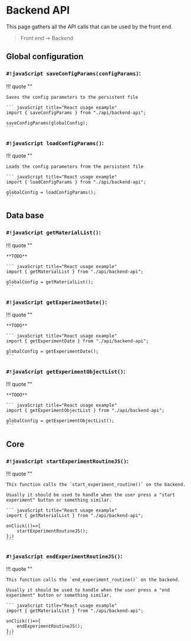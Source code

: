 <!--
 Copyright (C) 2023 Hefestus
 
 This file is part of Bolinho.
 
 Bolinho is free software: you can redistribute it and/or modify
 it under the terms of the GNU General Public License as published by
 the Free Software Foundation, either version 3 of the License, or
 (at your option) any later version.
 
 Bolinho is distributed in the hope that it will be useful,
 but WITHOUT ANY WARRANTY; without even the implied warranty of
 MERCHANTABILITY or FITNESS FOR A PARTICULAR PURPOSE.  See the
 GNU General Public License for more details.
 
 You should have received a copy of the GNU General Public License
 along with Bolinho.  If not, see <http://www.gnu.org/licenses/>.
-->
# Backend API

This page gathers all the API calls that can be used by the front end.

> Front end -> Backend

## Global configuration

### `#!javaScript saveConfigParams(configParams)`:
!!! quote ""

    Saves the config parameters to the persistent file

    ``` javaScript title="React usage example"
    import { saveConfigParams } from "./api/backend-api";
    
    saveConfigParams(globalConfig);
    ```

### `#!javaScript loadConfigParams()`:
!!! quote ""

    Loads the config parameters from the persistent file

    ``` javaScript title="React usage example"
    import { loadConfigParams } from "./api/backend-api";
    
    globalConfig = loadConfigParams();
    ```

## Data base

### `#!javaScript getMaterialList()`:
!!! quote ""

    **TODO**
    
    ``` javaScript title="React usage example"
    import { getMaterialList } from "./api/backend-api";
    
    globalConfig = getMaterialList();
    ```

### `#!javaScript getExperimentDate()`:
!!! quote ""

    **TODO**
    
    ``` javaScript title="React usage example"
    import { getExperimentDate } from "./api/backend-api";
    
    globalConfig = getExperimentDate();
    ```

### `#!javaScript getExperimentObjectList()`:
!!! quote ""

    **TODO**
    
    ``` javaScript title="React usage example"
    import { getExperimentObjectList } from "./api/backend-api";
    
    globalConfig = getExperimentObjectList();
    ```



## Core

### `#!javaScript startExperimentRoutineJS()`:
!!! quote ""

    This function calls the `start_experiment_routine()` on the backend.

    Usually it should be used to handle when the user press a "start experiment" button or something similar.
    
    ``` javaScript title="React usage example"
    import { getMaterialList } from "./api/backend-api";
    
    onClick(()=>{
        startExperimentRoutineJS();
    };)
    ```


### `#!javaScript endExperimentRoutineJS()`:
!!! quote ""

    This function calls the `end_experiment_routine()` on the backend.

    Usually it should be used to handle when the user press a "end experiment" button or something similar.
    
    ``` javaScript title="React usage example"
    import { getMaterialList } from "./api/backend-api";
    
    onClick(()=>{
        endExperimentRoutineJS();
    };)
    ```